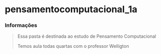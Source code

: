 # pensamentocomputacional_1a
### Informações

> Essa pasta é destinada ao estudo de Pensamento Computacional 
> 
> Temos aula todas quartas com o professor Welligton 
